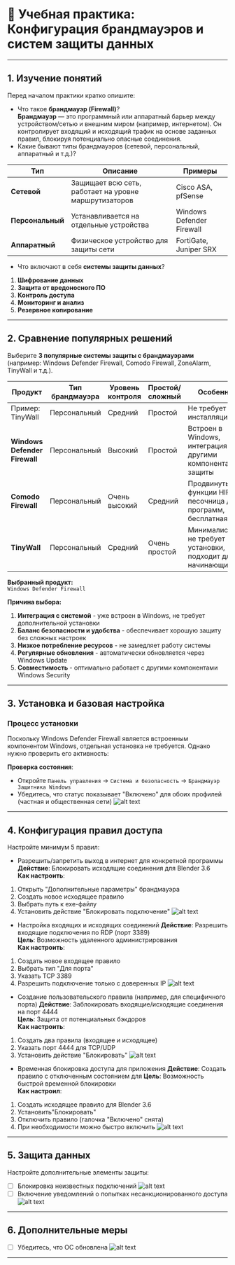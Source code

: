 # 🔐 Учебная практика: Конфигурация брандмауэров и систем защиты данных


---

## 1. Изучение понятий

Перед началом практики кратко опишите:

- Что такое **брандмауэр (Firewall)**?  
**Брандмауэр** — это программный или аппаратный барьер между устройством/сетью и внешним миром (например, интернетом). Он контролирует входящий и исходящий трафик на основе заданных правил, блокируя потенциально опасные соединения.
- Какие бывают типы брандмауэров (сетевой, персональный, аппаратный и т.д.)?


| Тип | Описание | Примеры |
|-----|----------|---------|
| **Сетевой** | Защищает всю сеть, работает на уровне маршрутизаторов | Cisco ASA, pfSense |
| **Персональный** | Устанавливается на отдельные устройства | Windows Defender Firewall |
| **Аппаратный** | Физическое устройство для защиты сети | FortiGate, Juniper SRX |


- Что включают в себя **системы защиты данных**?
1. **Шифрование данных**
2. **Защита от вредоносного ПО**
3. **Контроль доступа**
4. **Мониторинг и анализ**
5. **Резервное копирование**
---

## 2. Сравнение популярных решений

Выберите **3 популярные системы защиты с брандмауэрами** (например: Windows Defender Firewall, Comodo Firewall, ZoneAlarm, TinyWall и т.д.).


| Продукт             | Тип брандмауэра | Уровень контроля | Простой/сложный | Особенности |
|---------------------|------------------|------------------|------------------|-------------|
| Пример: TinyWall    | Персональный     | Средний          | Простой          | Не требует инсталляции |
| **Windows Defender Firewall** | Персональный     | Высокий          | Простой                | Встроен в Windows, интеграция с другими компонентами защиты                |
| **Comodo Firewall**   | Персональный     | Очень высокий    | Средний                | Продвинутые функции HIPS, песочница для программ, бесплатная версия        |
| **TinyWall**          | Персональный     | Средний          | Очень простой          | Минималистичный, не требует установки, подходит для начинающих             |

**Выбранный продукт:**  
`Windows Defender Firewall`

**Причина выбора:**  
1. **Интеграция с системой** - уже встроен в Windows, не требует дополнительной установки  
2. **Баланс безопасности и удобства** - обеспечивает хорошую защиту без сложных настроек  
3. **Низкое потребление ресурсов** - не замедляет работу системы  
4. **Регулярные обновления** - автоматически обновляется через Windows Update  
5. **Совместимость** - оптимально работает с другими компонентами Windows Security  

---

## 3. Установка и базовая настройка

### Процесс установки
Поскольку Windows Defender Firewall является встроенным компонентом Windows, отдельная установка не требуется. Однако нужно проверить его активность:

**Проверка состояния**:
   - Откройте `Панель управления` → `Система и безопасность` → `Брандмауэр Защитника Windows`
   - Убедитесь, что статус показывает "Включено" для обоих профилей (частная и общественная сети)
![alt text](image.png)

---

## 4. Конфигурация правил доступа

Настройте минимум 5 правил:

- Разрешить/запретить выход в интернет для конкретной программы
**Действие**: Блокировать исходящие соединения для Blender 3.6    
**Как настроить**:
1. Открыть "Дополнительные параметры" брандмауэра
2. Создать новое исходящее правило
3. Выбрать путь к exe-файлу
4. Установить действие "Блокировать подключение"
![alt text](image-1.png)
- Настройка входящих и исходящих соединений
**Действие**: Разрешить входящие подключения по RDP (порт 3389)  
**Цель**: Возможность удаленного администрирования  
**Как настроить**:
1. Создать новое входящее правило
2. Выбрать тип "Для порта"
3. Указать TCP 3389
4. Разрешить подключение только с доверенных IP
![alt text](image-2.png)
- Создание пользовательского правила (например, для специфичного порта)
**Действие**: Заблокировать входящие/исходящие соединения на порт 4444  
**Цель**: Защита от потенциальных бэкдоров  
**Как настроить**:
1. Создать два правила (входящее и исходящее)
2. Указать порт 4444 для TCP/UDP
3. Установить действие "Блокировать"
![alt text](image-3.png)
- Временная блокировка доступа для приложения
**Действие**: Создать правило с отключенным состоянием для 
**Цель**: Возможность быстрой временной блокировки  
**Как настроил**:
1. Создать исходящее правило для Blender 3.6
2. Установить"Блокировать"
3. Отключить правило (галочка "Включено" снята)
4. При необходимости можно быстро включить
![alt text](image-4.png)


---

## 5. Защита данных

Настройте дополнительные элементы защиты:

- [ ] Блокировка неизвестных подключений
![alt text](image-5.png)
- [ ] Включение уведомлений о попытках несанкционированного доступа
![alt text](image-6.png)

---

## 6. Дополнительные меры

- [ ] Убедитесь, что ОС обновлена
![alt text](image-7.png)

---
